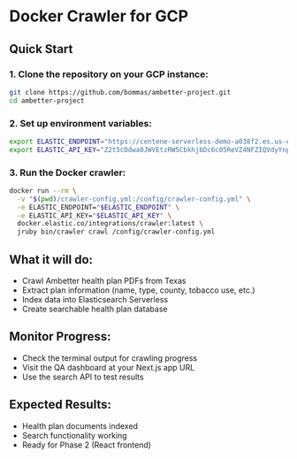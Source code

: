 # Docker Crawler for GCP

## Quick Start

### 1. Clone the repository on your GCP instance:
```bash
git clone https://github.com/bommas/ambetter-project.git
cd ambetter-project
```

### 2. Set up environment variables:
```bash
export ELASTIC_ENDPOINT="https://centene-serverless-demo-a038f2.es.us-east-1.aws.elastic.cloud"
export ELASTIC_API_KEY="Z2t5cDdwa0JWVEtzRW5CbkhjbDc6c05ReVZ4NFZIQVdyYnppNlB3V1NxUQ=="
```

### 3. Run the Docker crawler:
```bash
docker run --rm \
  -v "$(pwd)/crawler-config.yml:/config/crawler-config.yml" \
  -e ELASTIC_ENDPOINT="$ELASTIC_ENDPOINT" \
  -e ELASTIC_API_KEY="$ELASTIC_API_KEY" \
  docker.elastic.co/integrations/crawler:latest \
  jruby bin/crawler crawl /config/crawler-config.yml
```

## What it will do:
- Crawl Ambetter health plan PDFs from Texas
- Extract plan information (name, type, county, tobacco use, etc.)
- Index data into Elasticsearch Serverless
- Create searchable health plan database

## Monitor Progress:
- Check the terminal output for crawling progress
- Visit the QA dashboard at your Next.js app URL
- Use the search API to test results

## Expected Results:
- Health plan documents indexed
- Search functionality working
- Ready for Phase 2 (React frontend)
